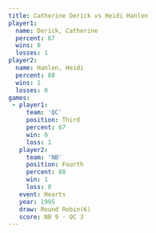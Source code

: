 ```yaml
---
title: Catherine Derick vs Heidi Hanlon
player1:                 
  name: Derick, Catherine
  percent: 67            
  wins: 0                
  losses: 1              
player2:                 
  name: Hanlon, Heidi    
  percent: 88            
  wins: 1                
  losses: 0              
games:
 - player1:         
     team: 'QC'     
     position: Third
     percent: 67    
     win: 0         
     loss: 1        
   player2:          
     team: 'NB'      
     position: Fourth
     percent: 88     
     win: 1          
     loss: 0         
   event: Hearts       
   year: 1995          
   draw: Round Robin(6)
   score: NB 9 - QC 3  
---
```

